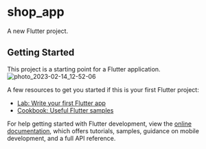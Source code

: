 # shop_app

A new Flutter project.

## Getting Started

This project is a starting point for a Flutter application.
![photo_2023-02-14_12-52-06](https://user-images.githubusercontent.com/50297806/220138057-f3821d78-22d9-4735-9c19-36066dc8d235.jpg)

A few resources to get you started if this is your first Flutter project:

- [Lab: Write your first Flutter app](https://docs.flutter.dev/get-started/codelab)
- [Cookbook: Useful Flutter samples](https://docs.flutter.dev/cookbook)

For help getting started with Flutter development, view the
[online documentation](https://docs.flutter.dev/), which offers tutorials,
samples, guidance on mobile development, and a full API reference.
